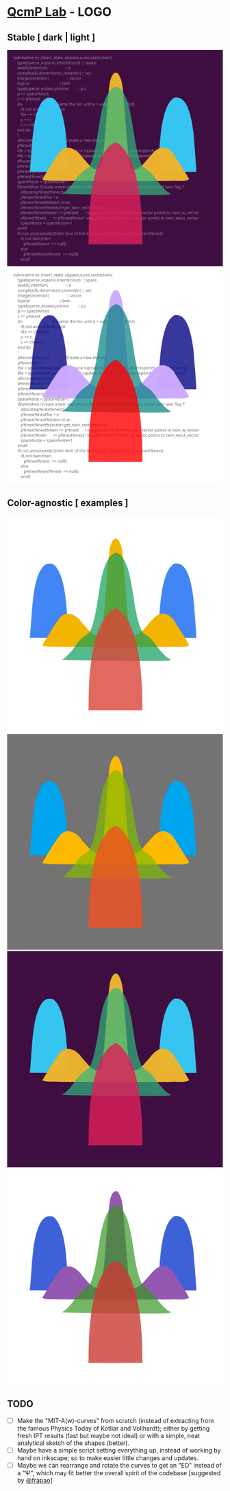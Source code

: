 # [QcmP Lab](https://github.com/QcmPlab) - LOGO 
 

## Stable [ dark | light ]

![dark-logo](dark.svg) 
![light-logo](light.svg)

##  Color-agnostic [ examples ]

![google](brand-colors/google-colors.svg)
![microsoft](brand-colors/microsoft-colors.svg)
![slack](brand-colors/slack-colors.svg)
![julia](brand-colors/julia-colors.svg)

## TODO
- [ ] Make the "MIT-A(w)-curves" from scratch (instead of extracting from the famous Physics Today of Kotliar and Vollhardt); either by getting fresh IPT results (fast but maybe not ideal) or with a simple, neat analytical sketch of the shapes (better).
- [ ] Maybe have a simple script setting everything up, instead of working by hand on inkscape; so to make easier little changes and updates.
- [ ] Maybe we can rearrange and rotate the curves to get an "ED" instead of a "Ψ", which may fit better the overall spirit of the codebase [suggested by [@frapao](https://github.com/frapao)]
